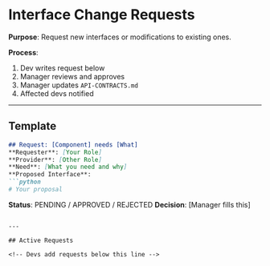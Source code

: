 # Interface Change Requests

**Purpose**: Request new interfaces or modifications to existing ones.

**Process**:
1. Dev writes request below
2. Manager reviews and approves
3. Manager updates `API-CONTRACTS.md`
4. Affected devs notified

---

## Template

```markdown
## Request: [Component] needs [What]
**Requester**: [Your Role]
**Provider**: [Other Role]
**Need**: [What you need and why]
**Proposed Interface**:
```python
# Your proposal
```
**Status**: PENDING / APPROVED / REJECTED
**Decision**: [Manager fills this]
```

---

## Active Requests

<!-- Devs add requests below this line -->
